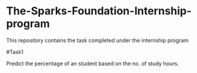 # The-Sparks-Foundation-Internship-program
This repository contains the task completed under the internship program

#Task1

Predict the percentage of an student based on the no. of study hours.
